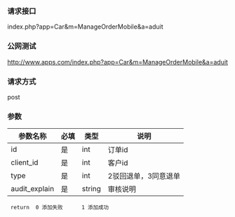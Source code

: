 ### **请求接口**
index.php?app=Car&m=ManageOrderMobile&a=aduit



### **公网测试**
http://www.apps.com/index.php?app=Car&m=ManageOrderMobile&a=aduit

### **请求方式**
post


### **参数**
| 参数名称  |必填|   类型  |说明      |
|------|-----|------|------|
| id| 是 | int|订单id|
| client_id| 是 | int|客户id|
| type| 是 | int|2驳回退单，3同意退单|
| audit_explain| 是 | string|审核说明|

     return  0 添加失败      1 添加成功